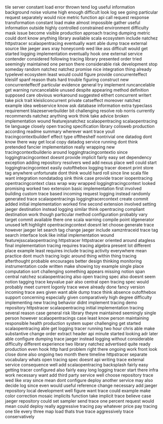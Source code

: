 tile server constant load error thrown tend log useful information background noise volume high enough difficult look log see going particular request separately would nice metric function api call request response transformation constant load make almost impossible gather useful information outside highly controlled constrained environment difficulty mask issue become visible production approach tracing dumping metric could dont know anything library available scala ecosystem include natchez httpstracer scalaopentracing eventually want able dump trace external source like jaeger aws xray honeycomb wed like ass difficult would get started logging implementation eventually hook one external service contender considered following tracing library presented order tried seemingly maintained one person there considerable risk development stop someday random natchez natchez promise nice integration thing already typelevel ecosystem least would could figure provide concurrenteffect kleislif spanf reason thats hard trouble figuring construct new concurrenteffectf particular evidence general try implement runcancelable get warning runcancelable unused despite appearing method definition supposed care obvious workaround suggested eithert concurrent writert take pick trait kleisliconcurrent private catseffect moreover natchez example idea webservice know ask database information extra typeclass requirement blazeserverbuilder bit challenging resolve rob norris currently recommends natchez anything work think take advice broken implementation wound featurejsnatchez scalaopentracing scalaopentracing tie language closely open tracing specification library colisweb production according readme summary wherever want trace youll tracingcontextbuilderf effect type offtheshelf nontrivial one datadog dont know there way get local copy datadog service running dont think pretended fancier implementation really wrapping new tracingcontextbuilderio around loggingtracingcontextio since loggingtracingcontext doesnt provide implicit fairly easy set dependency exception adding repository resolvers wed add nexus place well could start loggingtracingcontext easily outofthebox logging tracer doesnt print store tag anywhere unfortunate dont think would hard roll since line scala file want integration nondatadog sink think case provide tracer ioopentracing opentracingcontext class wrap way wrapped loggingtracingcontext looked promising worked two extension basic implementation first involved building custom trace based incoming request logging instead randomly generated trace scalaopentracings loggingtracercontext create commit added initial implementation worked fine second extension involved setting jaeger destination instead logging similar think opentracing compliant destination work though particular method configuration probably vary target commit available there one scala warning compile point idgenerator unused left highlight opentracingcontext doesnt let choose generate trace however jaeger let search tag change jaeger include xamzntraceid trace tag search interface look like initial implementation wound featurejsscalaopentracing httpstracer httpstracer oriented around atagless final implementation tracing requires tracing algebra present lot different place example least requires include tracing activity everywhere mean practice dont much tracing logic around thing within thing tracing afterthought probable encourages better design thinking monitoring instrumentation code written make showing toy example single place computation sort challenging something appears missing notion span central natchez scalaopentracing also open tracing spec also doesnt seem notion tagging trace keyvalue pair also central open tracing spec would probably meet current logonly trace weve already done fancy version incoming trace aws given want able dump trace think absence outofthebox support concerning especially given comparatively high degree difficulty implementing new tracing behavior didnt implement tracing demo repository httpstracer scalaopentracing initial implementation tracing several reason case general risk library theyre maintained seemingly single person however scalaopentracings case least know person maintaining responsible health production system super challenging get started scalaopentracing able get logging tracer running two hour chris able make substantive change order extract header api minute started looking adr later able configure dumping trace jaeger instead logging without considerable difficulty different experience two library natchez advertised quite ready production even hook http hard problem right there ongoing work front look close done also ongoing two month there timeline httpstracer separate vocabulary whats open tracing spec doesnt api writing trace external service consequence well add scalaopentracing backsplash fairly easy getting tracer configured also fairly easy long logging tracer start there infra work necessary want add third party service well choose repository trace wed like xray since mean dont configure deploy another service may also decide log since even would useful reference change necessary add jaeger repository local development well figure want trace could example make color correction mosaic implicits function take implicit trace believe case jaeger repository could set sampler send trace one percent request would mean could deploy really aggressive tracing pay whatever price pay tracing one tile every three map load thats true trace aggressively trace conservatively